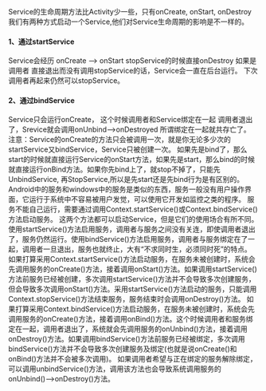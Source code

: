 Service的生命周期方法比Activity少一些，只有onCreate, onStart, onDestroy 
我们有两种方式启动一个Service,他们对Service生命周期的影响是不一样的。
#### 1、通过startService 
Service会经历 onCreate --> onStart 
stopService的时候直接onDestroy 
如果是 调用者 直接退出而没有调用stopService的话，Service会一直在后台运行。 
下次调用者再起来仍然可以stopService。
#### 2、通过bindService
Service只会运行onCreate， 这个时候调用者和Service绑定在一起 
调用者退出了，Srevice就会调用onUnbind-->onDestroyed 
所谓绑定在一起就共存亡了。 
注意：Service的onCreate的方法只会被调用一次，就是你无论多少次的startService又bindService，Service只被创建一次。
如果先是bind了，那么start的时候就直接运行Service的onStart方法，如果先是start，那么bind的时候就直接运行onBind方法。如果你先bind上了，就stop不掉了，只能先UnbindService, 再StopService,所以是先start还是先bind行为是有区别的。 
Android中的服务和windows中的服务是类似的东西，服务一般没有用户操作界面，它运行于系统中不容易被用户发觉，可以使用它开发如监控之类的程序。
服务不能自己运行，需要通过调用Context.startService()或Context.bindService()方法启动服务。
这两个方法都可以启动Service，但是它们的使用场合有所不同。使用startService()方法启用服务，调用者与服务之间没有关连，即使调用者退出了，服务仍然运行。使用bindService()方法启用服务，调用者与服务绑定在了一起，调用者一旦退出，服务也就终止，大有“不求同时生，必须同时死”的特点。
如果打算采用Context.startService()方法启动服务，在服务未被创建时，系统会先调用服务的onCreate()方法，接着调用onStart()方法。如果调用startService()方法前服务已经被创建，多次调用startService()方法并不会导致多次创建服务，但会导致多次调用onStart()方法。采用startService()方法启动的服务，只能调用Context.stopService()方法结束服务，服务结束时会调用onDestroy()方法。
如果打算采用Context.bindService()方法启动服务，在服务未被创建时，系统会先调用服务的onCreate()方法，接着调用onBind()方法。这个时候调用者和服务绑定在一起，调用者退出了，系统就会先调用服务的onUnbind()方法，接着调用onDestroy()方法。如果调用bindService()方法前服务已经被绑定，多次调用bindService()方法并不会导致多次创建服务及绑定(也就是说onCreate()和onBind()方法并不会被多次调用)。
如果调用者希望与正在绑定的服务解除绑定，可以调用unbindService()方法，调用该方法也会导致系统调用服务的onUnbind()-->onDestroy()方法。